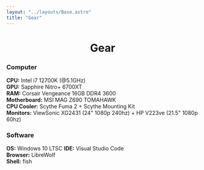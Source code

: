 ```yaml
---
layout: "../layouts/Base.astro"
title: "Gear"
---
```

<h1 style="text-align: center">Gear</h1>

### Computer
**CPU:** Intel i7 12700K (@5.1GHz)  
**GPU:** Sapphire Nitro+ 6700XT  
**RAM:** Corsair Vengeance 16GB DDR4 3600  
**Motherboard:** MSI MAG Z690 TOMAHAWK  
**CPU Cooler:** Scythe Fuma 2 + Scythe Mounting Kit  
**Monitors:** ViewSonic XG2431 (24" 1080p 240hz) + HP V223ve (21.5" 1080p 60hz)  

### Software
**OS:** Windows 10 LTSC
**IDE:** Visual Studio Code  
**Browser:** LibreWolf  
**Shell:** fish
